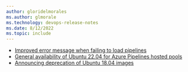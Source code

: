 ```yaml
---
author: gloridelmorales
ms.author: glmorale
ms.technology: devops-release-notes
ms.date: 8/12/2022
ms.topic: include
---
```


- [Improved error message when failing to load pipelines](#improved-error-message-when-failing-to-load-pipelines)
- [General availability of Ubuntu 22.04 for Azure Pipelines hosted pools](#general-availability-of-ubuntu-2204-for-azure-pipelines-hosted-pools)
- [Announcing deprecation of Ubuntu 18.04 images](#announcing-deprecation-of-ubuntu-1804-images)